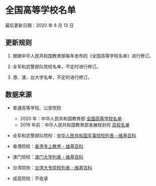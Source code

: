 # 全国高等学校名单

最后更新日期：2020 年 8 月 13 日

## 更新规则

1. 根据中华人民共和国教育部每年发布的《全国高等学校名单》进行修订。

2. 全军和武警部队院校名单，不定时进行修订。

3. 港、澳、台大学名单，不定时进行修订。

## 数据来源

- 普通高等学校、公安院校
  - 2020 年：中华人民共和国教育部 [全国高等学校名单](http://www.moe.gov.cn/jyb_xxgk/s5743/s5744/202007/t20200709_470937.html)
  - 2019 年前：中华人民共和国教育部发展规划司 [高校名单](http://www.moe.gov.cn/s78/A03/ghs_left/moe_634/)

- 全军和武警部队院校：[中华人民共和国军事院校列表 - 维基百科](https://zh.wikipedia.org/wiki/%E4%B8%AD%E5%8D%8E%E4%BA%BA%E6%B0%91%E5%85%B1%E5%92%8C%E5%9B%BD%E5%86%9B%E4%BA%8B%E9%99%A2%E6%A0%A1%E5%88%97%E8%A1%A8)

- 香港院校：[香港专上教育 - 维基百科](https://zh.wikipedia.org/wiki/%E9%A6%99%E6%B8%AF%E5%B0%88%E4%B8%8A%E6%95%99%E8%82%B2)

- 澳门院校：[澳门大学列表 - 维基百科](https://zh.wikipedia.org/wiki/%E6%BE%B3%E9%96%80%E5%A4%A7%E5%AD%B8%E5%88%97%E8%A1%A8)

- 台湾院校：[台湾大专院校列表 - 维基百科](https://zh.wikipedia.org/wiki/%E5%8F%B0%E7%81%A3%E5%A4%A7%E5%B0%88%E9%99%A2%E6%A0%A1%E5%88%97%E8%A1%A8)

- 成高院校：不收录
